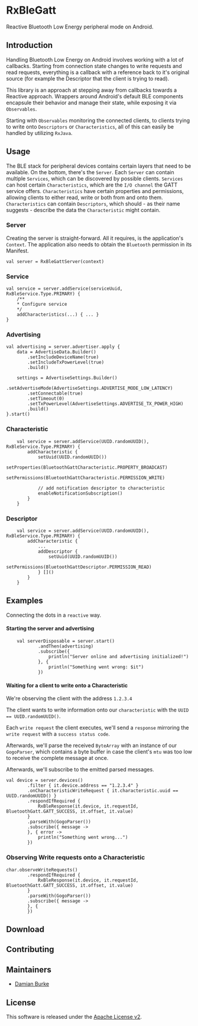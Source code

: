 # RxBleGatt

Reactive Bluetooth Low Energy peripheral mode on Android.

## Introduction

Handling Bluetooth Low Energy on Android involves working with a lot of
callbacks. Starting from connection state changes to write requests and
read requests, everything is a callback with a reference back to it's
original source (for example the Descriptor that the client is trying
to read).

This library is an approach at stepping away from callbacks towards a
Reactive approach. Wrappers around Android's default BLE components
encapsule their behavior and manage their state, while exposing it via
`Observables`.

Starting with `Observables` monitoring the connected clients, to clients
trying to write onto `Descriptors` or `Characteristics`, all of this can
easily be handled by utilizing `RxJava`.

## Usage

The BLE stack for peripheral devices contains certain layers that need
to be available. On the bottom, there's the `Server`. Each `Server` can
contain multiple `Services`, which can be discovered by possible
clients. `Services` can host certain `Characteristics`, which are the
`I/O channel` the GATT service offers. `Characteristics` have certain
properties and permissions, allowing clients to either read, write or
both from and onto them. `Characteristics` can contain `Descriptors`,
which should - as their name suggests - describe the data the
`Characteristic` might contain.

### Server

Creating the server is straight-forward. All it requires, is the
application's `Context`. The application also needs to obtain the
`Bluetooth` permission in its Manifest.

```
val server = RxBleGattServer(context)
```

### Service

```
val service = server.addService(serviceUuid, RxBleService.Type.PRIMARY) {
    /**
    * Configure service
    */
    addCharacteristics(...) { ... }
}
```

### Advertising

```
val advertising = server.advertiser.apply {
    data = AdvertiseData.Builder()
        .setIncludeDeviceName(true)
        .setIncludeTxPowerLevel(true)
        .build()

    settings = AdvertiseSettings.Builder()
        .setAdvertiseMode(AdvertiseSettings.ADVERTISE_MODE_LOW_LATENCY)
        .setConnectable(true)
        .setTimeout(0)
        .setTxPowerLevel(AdvertiseSettings.ADVERTISE_TX_POWER_HIGH)
        .build()
}.start()
```

### Characteristic

```
    val service = server.addService(UUID.randomUUID(), RxBleService.Type.PRIMARY) {
        addCharacteristic {
            setUuid(UUID.randomUUID())
            setProperties(BluetoothGattCharacteristic.PROPERTY_BROADCAST)
            setPermissions(BluetoothGattCharacteristic.PERMISSION_WRITE)

            // add notification descriptor to characteristic
            enableNotificationSubscription()
        }
    }
```

### Descriptor

```
    val service = server.addService(UUID.randomUUID(), RxBleService.Type.PRIMARY) {
        addCharacteristic {
            ...
            addDescriptor {
                setUuid(UUID.randomUUID())
                setPermissions(BluetoothGattDescriptor.PERMISSION_READ)
            } []()
        }
    }
```

## Examples

Connecting the dots in a `reactive` way.

#### Starting the server and advertising

```
    val serverDisposable = server.start()
            .andThen(advertising)
            .subscribe({
                println("Server online and advertising initialized!")
            }, {
                println("Something went wrong: $it")
            })
```

#### Waiting for a client to write onto a Characteristic

We're observing the client with the address `1.2.3.4`

The client wants to write information onto our `characteristic` with the
`UUID == UUID.randomUUID()`.

Each `write request` the client executes, we'll send a `response`
mirroring the `write request` with a `success status code`.

Afterwards, we'll parse the received `ByteArray` with an instance of
our `GogoParser`, which contains a byte buffer in case the client's
`mtu` was too low to receive the complete message at once.

Afterwards, we'll subscribe to the emitted parsed messages.

```
val device = server.devices()
        .filter { it.device.address == "1.2.3.4" }
        .onCharacteristicWriteRequest { it.characteristic.uuid == UUID.randomUUID() }
        .respondIfRequired {
            RxBleResponse(it.device, it.requestId, BluetoothGatt.GATT_SUCCESS, it.offset, it.value)
        }
        .parseWith(GogoParser())
        .subscribe({ message ->
        }, { error ->
            println("Something went wrong...")
        })
```

### Observing Write requests onto a Characteristic

```
char.observeWriteRequests()
        .respondIfRequired {
            RxBleResponse(it.device, it.requestId, BluetoothGatt.GATT_SUCCESS, it.offset, it.value)
        }
        .parseWith(GogoParser())
        .subscribe({ message ->
        }, {
        })
```

## Download



## Contributing



## Maintainers

- [Damian Burke](https://github.com/damian-burke)

## License

This software is released under the
[Apache License v2](https://www.apache.org/licenses/LICENSE-2.0).